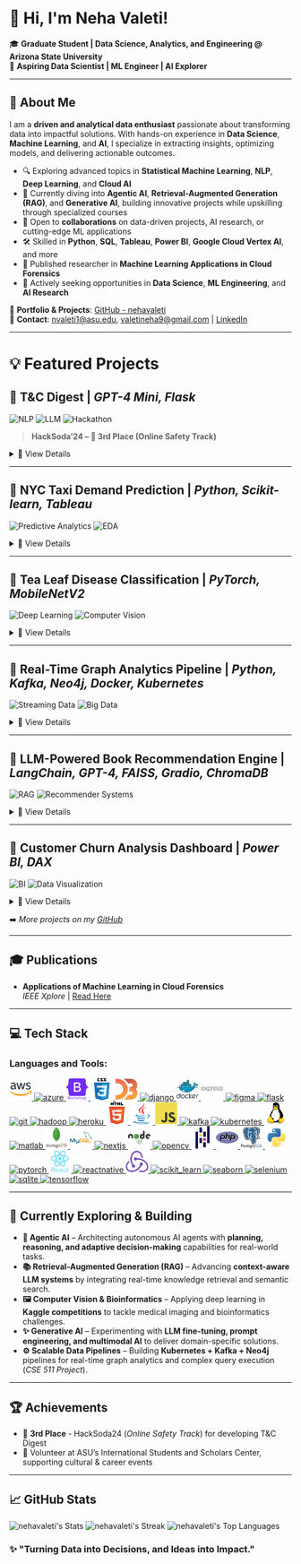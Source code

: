 # 👋 Hi, I'm Neha Valeti!

🎓 **Graduate Student | Data Science, Analytics, and Engineering @ Arizona State University**  
🤖 **Aspiring Data Scientist | ML Engineer | AI Explorer**

---

## 🚀 About Me
I am a **driven and analytical data enthusiast** passionate about transforming data into impactful solutions. With hands-on experience in **Data Science**, **Machine Learning**, and **AI**, I specialize in extracting insights, optimizing models, and delivering actionable outcomes.

- 🔍 Exploring advanced topics in **Statistical Machine Learning**, **NLP**, **Deep Learning**, and **Cloud AI**
- 🤖 Currently diving into **Agentic AI**, **Retrieval-Augmented Generation (RAG)**, and **Generative AI**, building innovative projects while upskilling through specialized courses
- 🤝 Open to **collaborations** on data-driven projects, AI research, or cutting-edge ML applications
- 🛠️ Skilled in **Python**, **SQL**, **Tableau**, **Power BI**, **Google Cloud Vertex AI**, and more
- 📝 Published researcher in **Machine Learning Applications in Cloud Forensics**  
- 🎯 Actively seeking opportunities in **Data Science**, **ML Engineering**, and **AI Research**

📂 **Portfolio & Projects**: [GitHub - nehavaleti](https://github.com/nehavaleti)  
📨 **Contact**: nvaleti1@asu.edu, valetineha9@gmail.com | [LinkedIn](https://linkedin.com/in/nehavaleti/)

---

# 💡 Featured Projects  

## 🔹 T&C Digest | *GPT-4 Mini, Flask*  
![NLP](https://img.shields.io/badge/-NLP-blue) ![LLM](https://img.shields.io/badge/-LLM-orange) ![Hackathon](https://img.shields.io/badge/-Hackathon-success)  
> **HackSoda’24 – 🥉 3rd Place (Online Safety Track)**  
<details>
<summary>📄 View Details</summary>

- Engineered a **Chrome Extension** leveraging GPT-4 Mini API to **summarize legal documents**, reducing reading time by **70%**.  
- Built a **Flask backend** for instant processing and real-time delivery of simplified terms & conditions.  
- Enhanced accessibility of legal content for non-expert users through concise, high-accuracy NLP pipelines.  

</details>

---

## 🔹 NYC Taxi Demand Prediction | *Python, Scikit-learn, Tableau*  
![Predictive Analytics](https://img.shields.io/badge/-Predictive%20Analytics-purple) ![EDA](https://img.shields.io/badge/-EDA-brightgreen)  
<details>
<summary>📄 View Details</summary>

- Achieved **90% prediction accuracy** using Random Forest & Linear Regression to forecast taxi demand across NYC boroughs.  
- Conducted **EDA** on millions of ride records to identify temporal & spatial demand patterns.  
- Designed an **interactive Tableau dashboard** to optimize taxi allocation and reduce wait times.  

</details>

---

## 🔹 Tea Leaf Disease Classification | *PyTorch, MobileNetV2*  
![Deep Learning](https://img.shields.io/badge/-Deep%20Learning-red) ![Computer Vision](https://img.shields.io/badge/-Computer%20Vision-blue)  
<details>
<summary>📄 View Details</summary>

- Developed an **ensemble model** (SVM + Random Forest) on MobileNetV2 features to achieve **95%+ accuracy**.  
- Preprocessed large image datasets for model training and evaluation.  
- Enabled **early disease detection** for improved crop yield and agricultural efficiency.  

</details>

---

## 🔹 Real-Time Graph Analytics Pipeline | *Python, Kafka, Neo4j, Docker, Kubernetes*  
![Streaming Data](https://img.shields.io/badge/-Streaming%20Data-ff69b4) ![Big Data](https://img.shields.io/badge/-Big%20Data-blueviolet)  
<details>
<summary>📄 View Details</summary>

- Built a **real-time streaming pipeline** ingesting **500K+ urban transport edges** from NYC taxi trip data.  
- Applied **PageRank** and **BFS algorithms** in Neo4j to detect high-impact traffic nodes.  
- Maintained **95% system uptime** using containerized microservices orchestrated with Kubernetes.  

</details>

---

## 🔹 LLM-Powered Book Recommendation Engine | *LangChain, GPT-4, FAISS, Gradio, ChromaDB*  
![RAG](https://img.shields.io/badge/-RAG-yellow) ![Recommender Systems](https://img.shields.io/badge/-Recommender%20Systems-lightblue)  
<details>
<summary>📄 View Details</summary>

- Designed a **RAG system** integrating GPT-4 for personalized book recommendations.  
- Indexed **1,000+ books** using FAISS & ChromaDB, leveraging **emotion-driven embeddings** for contextual relevance.  
- Increased recommendation relevance by **65%** via fine-tuned vector search and semantic filtering.  

</details>

---

## 🔹 Customer Churn Analysis Dashboard | *Power BI, DAX*  
![BI](https://img.shields.io/badge/-Business%20Intelligence-darkblue) ![Data Visualization](https://img.shields.io/badge/-Data%20Visualization-green)  
<details>
<summary>📄 View Details</summary>

- Built an **interactive BI dashboard** to analyze churn trends in the telecom sector using DAX-calculated KPIs.  
- Highlighted **at-risk customer segments** by contract type, payment method, and tenure.  
- Provided **data-driven retention insights**, improving stakeholder decision-making.  

</details>


➡️ *More projects on my [GitHub](https://github.com/nehavaleti?tab=repositories)*

---

## 🎓 Publications
- **Applications of Machine Learning in Cloud Forensics**  
  *IEEE Xplore* | [Read Here](https://doi.org/10.1109/icscss57650.2023.10169719)

---

## 💻 Tech Stack
<h3 align="left">Languages and Tools:</h3>
<p align="left"> <a href="https://aws.amazon.com" target="_blank" rel="noreferrer"> <img src="https://raw.githubusercontent.com/devicons/devicon/master/icons/amazonwebservices/amazonwebservices-original-wordmark.svg" alt="aws" width="40" height="40"/> </a> <a href="https://azure.microsoft.com/en-in/" target="_blank" rel="noreferrer"> <img src="https://www.vectorlogo.zone/logos/microsoft_azure/microsoft_azure-icon.svg" alt="azure" width="40" height="40"/> </a> <a href="https://getbootstrap.com" target="_blank" rel="noreferrer"> <img src="https://raw.githubusercontent.com/devicons/devicon/master/icons/bootstrap/bootstrap-plain-wordmark.svg" alt="bootstrap" width="40" height="40"/> </a> <a href="https://www.w3schools.com/css/" target="_blank" rel="noreferrer"> <img src="https://raw.githubusercontent.com/devicons/devicon/master/icons/css3/css3-original-wordmark.svg" alt="css3" width="40" height="40"/> </a> <a href="https://d3js.org/" target="_blank" rel="noreferrer"> <img src="https://raw.githubusercontent.com/devicons/devicon/master/icons/d3js/d3js-original.svg" alt="d3js" width="40" height="40"/> </a> <a href="https://www.djangoproject.com/" target="_blank" rel="noreferrer"> <img src="https://cdn.worldvectorlogo.com/logos/django.svg" alt="django" width="40" height="40"/> </a> <a href="https://www.docker.com/" target="_blank" rel="noreferrer"> <img src="https://raw.githubusercontent.com/devicons/devicon/master/icons/docker/docker-original-wordmark.svg" alt="docker" width="40" height="40"/> </a> <a href="https://expressjs.com" target="_blank" rel="noreferrer"> <img src="https://raw.githubusercontent.com/devicons/devicon/master/icons/express/express-original-wordmark.svg" alt="express" width="40" height="40"/> </a> <a href="https://www.figma.com/" target="_blank" rel="noreferrer"> <img src="https://www.vectorlogo.zone/logos/figma/figma-icon.svg" alt="figma" width="40" height="40"/> </a> <a href="https://flask.palletsprojects.com/" target="_blank" rel="noreferrer"> <img src="https://www.vectorlogo.zone/logos/pocoo_flask/pocoo_flask-icon.svg" alt="flask" width="40" height="40"/> </a> <a href="https://git-scm.com/" target="_blank" rel="noreferrer"> <img src="https://www.vectorlogo.zone/logos/git-scm/git-scm-icon.svg" alt="git" width="40" height="40"/> </a> <a href="https://hadoop.apache.org/" target="_blank" rel="noreferrer"> <img src="https://www.vectorlogo.zone/logos/apache_hadoop/apache_hadoop-icon.svg" alt="hadoop" width="40" height="40"/> </a> <a href="https://heroku.com" target="_blank" rel="noreferrer"> <img src="https://www.vectorlogo.zone/logos/heroku/heroku-icon.svg" alt="heroku" width="40" height="40"/> </a> <a href="https://www.w3.org/html/" target="_blank" rel="noreferrer"> <img src="https://raw.githubusercontent.com/devicons/devicon/master/icons/html5/html5-original-wordmark.svg" alt="html5" width="40" height="40"/> </a> <a href="https://www.java.com" target="_blank" rel="noreferrer"> <img src="https://raw.githubusercontent.com/devicons/devicon/master/icons/java/java-original.svg" alt="java" width="40" height="40"/> </a> <a href="https://developer.mozilla.org/en-US/docs/Web/JavaScript" target="_blank" rel="noreferrer"> <img src="https://raw.githubusercontent.com/devicons/devicon/master/icons/javascript/javascript-original.svg" alt="javascript" width="40" height="40"/> </a> <a href="https://kafka.apache.org/" target="_blank" rel="noreferrer"> <img src="https://www.vectorlogo.zone/logos/apache_kafka/apache_kafka-icon.svg" alt="kafka" width="40" height="40"/> </a> <a href="https://kubernetes.io" target="_blank" rel="noreferrer"> <img src="https://www.vectorlogo.zone/logos/kubernetes/kubernetes-icon.svg" alt="kubernetes" width="40" height="40"/> </a> <a href="https://www.linux.org/" target="_blank" rel="noreferrer"> <img src="https://raw.githubusercontent.com/devicons/devicon/master/icons/linux/linux-original.svg" alt="linux" width="40" height="40"/> </a> <a href="https://www.mathworks.com/" target="_blank" rel="noreferrer"> <img src="https://upload.wikimedia.org/wikipedia/commons/2/21/Matlab_Logo.png" alt="matlab" width="40" height="40"/> </a> <a href="https://www.mongodb.com/" target="_blank" rel="noreferrer"> <img src="https://raw.githubusercontent.com/devicons/devicon/master/icons/mongodb/mongodb-original-wordmark.svg" alt="mongodb" width="40" height="40"/> </a> <a href="https://www.mysql.com/" target="_blank" rel="noreferrer"> <img src="https://raw.githubusercontent.com/devicons/devicon/master/icons/mysql/mysql-original-wordmark.svg" alt="mysql" width="40" height="40"/> </a> <a href="https://nextjs.org/" target="_blank" rel="noreferrer"> <img src="https://cdn.worldvectorlogo.com/logos/nextjs-2.svg" alt="nextjs" width="40" height="40"/> </a> <a href="https://nodejs.org" target="_blank" rel="noreferrer"> <img src="https://raw.githubusercontent.com/devicons/devicon/master/icons/nodejs/nodejs-original-wordmark.svg" alt="nodejs" width="40" height="40"/> </a> <a href="https://opencv.org/" target="_blank" rel="noreferrer"> <img src="https://www.vectorlogo.zone/logos/opencv/opencv-icon.svg" alt="opencv" width="40" height="40"/> </a> <a href="https://pandas.pydata.org/" target="_blank" rel="noreferrer"> <img src="https://raw.githubusercontent.com/devicons/devicon/2ae2a900d2f041da66e950e4d48052658d850630/icons/pandas/pandas-original.svg" alt="pandas" width="40" height="40"/> </a> <a href="https://www.php.net" target="_blank" rel="noreferrer"> <img src="https://raw.githubusercontent.com/devicons/devicon/master/icons/php/php-original.svg" alt="php" width="40" height="40"/> </a> <a href="https://www.postgresql.org" target="_blank" rel="noreferrer"> <img src="https://raw.githubusercontent.com/devicons/devicon/master/icons/postgresql/postgresql-original-wordmark.svg" alt="postgresql" width="40" height="40"/> </a> <a href="https://www.python.org" target="_blank" rel="noreferrer"> <img src="https://raw.githubusercontent.com/devicons/devicon/master/icons/python/python-original.svg" alt="python" width="40" height="40"/> </a> <a href="https://pytorch.org/" target="_blank" rel="noreferrer"> <img src="https://www.vectorlogo.zone/logos/pytorch/pytorch-icon.svg" alt="pytorch" width="40" height="40"/> </a> <a href="https://reactjs.org/" target="_blank" rel="noreferrer"> <img src="https://raw.githubusercontent.com/devicons/devicon/master/icons/react/react-original-wordmark.svg" alt="react" width="40" height="40"/> </a> <a href="https://reactnative.dev/" target="_blank" rel="noreferrer"> <img src="https://reactnative.dev/img/header_logo.svg" alt="reactnative" width="40" height="40"/> </a> <a href="https://redux.js.org" target="_blank" rel="noreferrer"> <img src="https://raw.githubusercontent.com/devicons/devicon/master/icons/redux/redux-original.svg" alt="redux" width="40" height="40"/> </a> <a href="https://scikit-learn.org/" target="_blank" rel="noreferrer"> <img src="https://upload.wikimedia.org/wikipedia/commons/0/05/Scikit_learn_logo_small.svg" alt="scikit_learn" width="40" height="40"/> </a> <a href="https://seaborn.pydata.org/" target="_blank" rel="noreferrer"> <img src="https://seaborn.pydata.org/_images/logo-mark-lightbg.svg" alt="seaborn" width="40" height="40"/> </a> <a href="https://www.selenium.dev" target="_blank" rel="noreferrer"> <img src="https://raw.githubusercontent.com/detain/svg-logos/780f25886640cef088af994181646db2f6b1a3f8/svg/selenium-logo.svg" alt="selenium" width="40" height="40"/> </a> <a href="https://www.sqlite.org/" target="_blank" rel="noreferrer"> <img src="https://www.vectorlogo.zone/logos/sqlite/sqlite-icon.svg" alt="sqlite" width="40" height="40"/> </a> <a href="https://www.tensorflow.org" target="_blank" rel="noreferrer"> <img src="https://www.vectorlogo.zone/logos/tensorflow/tensorflow-icon.svg" alt="tensorflow" width="40" height="40"/> </a> </p>


---

## 🌱 Currently Exploring & Building  

- **🤖 Agentic AI** – Architecting autonomous AI agents with **planning, reasoning, and adaptive decision-making** capabilities for real-world tasks.  
- **📚 Retrieval-Augmented Generation (RAG)** – Advancing **context-aware LLM systems** by integrating real-time knowledge retrieval and semantic search.  
- **🖼 Computer Vision & Bioinformatics** – Applying deep learning in **Kaggle competitions** to tackle medical imaging and bioinformatics challenges.  
- **✨ Generative AI** – Experimenting with **LLM fine-tuning, prompt engineering, and multimodal AI** to deliver domain-specific solutions.  
- **⚙️ Scalable Data Pipelines** – Building **Kubernetes + Kafka + Neo4j** pipelines for real-time graph analytics and complex query execution (*CSE 511 Project*).  

---

## 🏆 Achievements
- 🥉 **3rd Place** - HackSoda24 (*Online Safety Track*) for developing T&C Digest  
- 🎤 Volunteer at ASU’s International Students and Scholars Center, supporting cultural & career events

---

## 📈 GitHub Stats
![nehavaleti's Stats](https://github-readme-stats.vercel.app/api?username=nehavaleti&theme=tokyonight&show_icons=true&hide_border=true&count_private=true)
![nehavaleti's Streak](https://github-readme-streak-stats.herokuapp.com/?user=nehavaleti&theme=tokyonight&hide_border=true)
![nehavaleti's Top Languages](https://github-readme-stats.vercel.app/api/top-langs/?username=nehavaleti&theme=tokyonight&show_icons=true&hide_border=true&layout=compact)

### ✨ "Turning Data into Decisions, and Ideas into Impact."


